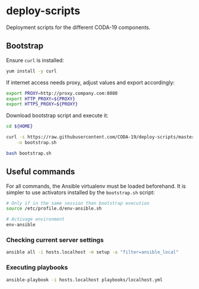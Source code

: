 # deploy-scripts

Deployment scripts for the different CODA-19 components.

## Bootstrap

Ensure `curl` is installed:

```bash
yum install -y curl
```

If internet access needs proxy, adjust values and export accordingly:

```bash
export PROXY=http://proxy.company.com:8080
export HTTP_PROXY=${PROXY}
export HTTPS_PROXY=${PROXY}
```

Download bootstrap script and execute it:

```bash
cd ${HOME}

curl -s https://raw.githubusercontent.com/CODA-19/deploy-scripts/master/ansible/scripts/bootstrap.sh \
    -o bootstrap.sh

bash bootstrap.sh
```

## Useful commands

For all commands, the Ansible virtualenv must be loaded beforehand. It is simpler
to use activators installed by the `bootstrap.sh` script:

```bash
# Only if in the same session than bootstrap execution
source /etc/profile.d/env-ansible.sh

# Activage environment
env-ansible
```

### Checking current server settings

```bash
ansible all -i hosts.localhost -m setup -a "filter=ansible_local"
```

### Executing playbooks

```bash
ansible-playbook -i hosts.localhost playbooks/localhost.yml
```
